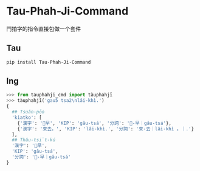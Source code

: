 # Tau-Phah-Ji-Command
鬥拍字的指令直接包做一个套件

## Tau
```bash
pip install Tau-Phah-Ji-Command
```

## Ing
```python
>>> from tauphahji_cmd import tàuphahjī
>>> tàuphahjī('gau5 tsa2\nlâi-khì.')
{
  ## Tsuân-pōo
  'kiatko': [
    {'漢字': '𠢕早', 'KIP': 'gâu-tsá', '分詞': '𠢕-早｜gâu-tsá'},
    {'漢字': '來去。', 'KIP': 'lâi-khì.', '分詞': '來-去｜lâi-khì 。｜.'}
  ],
  ## Thâu-tsi̍t-kú
  '漢字': '𠢕早',
  'KIP': 'gâu-tsá',
  '分詞': '𠢕-早｜gâu-tsá'
}
```
